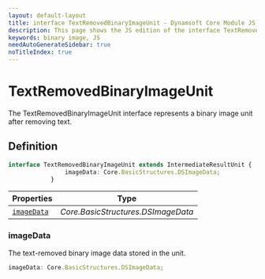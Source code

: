 ```yaml
---
layout: default-layout
title: interface TextRemovedBinaryImageUnit - Dynamsoft Core Module JS Edition API Reference
description: This page shows the JS edition of the interface TextRemovedBinaryImageUnit in Dynamsoft Core Module.
keywords: binary image, JS
needAutoGenerateSidebar: true
noTitleIndex: true
---
```


# TextRemovedBinaryImageUnit

The TextRemovedBinaryImageUnit interface represents a binary image unit after removing text.

## Definition

```typescript
interface TextRemovedBinaryImageUnit extends IntermediateResultUnit {
                imageData: Core.BasicStructures.DSImageData;
            } 
```



| Properties               | Type |
|----------------------|-------------|
| [`imageData`](#imageData) | *Core.BasicStructures.DSImageData* |

### imageData

The text-removed binary image data stored in the unit.

```typescript
imageData: Core.BasicStructures.DSImageData;
```